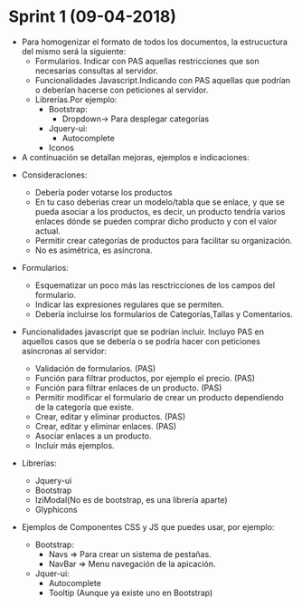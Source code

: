 # Sprint 1 (09-04-2018)

- Para homogenizar el formato de todos los documentos, la estrucuctura del mismo será la siguiente:
  - Formularios. Indicar con PAS aquellas restricciones que son necesarias consultas al servidor.
  - Funcionalidades Javascript.Indicando con PAS aquellas que podrían o deberían hacerse con  peticiones al servidor.
  - Librerías.Por ejemplo:
    - Bootstrap:
      - Dropdown-> Para desplegar categorías
    - Jquery-ui:
      - Autocomplete
    - Iconos
- A continuación se detallan mejoras, ejemplos e indicaciones:

* Consideraciones:

  * Debería poder votarse los productos
  * En tu caso deberías crear un modelo/tabla que se enlace, y que se pueda asociar a los productos, es decir, un producto tendría varios enlaces dónde se pueden comprar dicho producto y con el valor actual.
  * Permitir crear categorías de productos para facilitar su organización.
  * No es asimétrica, es asíncrona.

* Formularios:

  * Esquematizar un poco más las resctricciones de los campos del formulario.
  * Indicar las expresiones regulares que se permiten.
  * Debería incluirse los formularios de Categorías,Tallas y Comentarios.

* Funcionalidades javascript que se podrían incluir. Incluyo PAS en aquellos casos que se debería o se podría hacer con peticiones asíncronas al servidor:

  * Validación de formularios. (PAS)
  * Función para filtrar productos, por ejemplo el precio. (PAS)
  * Función para filtrar enlaces de un producto. (PAS)
  * Permitir modificar el formulario de crear un producto dependiendo de la categoría que existe.
  * Crear, editar y eliminar productos. (PAS)
  * Crear, editar y eliminar enlaces. (PAS)
  * Asociar enlaces a un producto.
  * Incluir más ejemplos.

* Librerías:

  * Jquery-ui
  * Bootstrap
  * IziModal(No es de bootstrap, es una librería aparte)
  * Glyphicons 

* Ejemplos de Componentes CSS y JS que puedes usar, por ejemplo:

  * Bootstrap:
    * Navs => Para crear un sistema de pestañas.
    * NavBar => Menu navegación de la apicación.
  * Jquer-ui:
    * Autocomplete
    * Tooltip (Aunque ya existe uno en Bootstrap)

